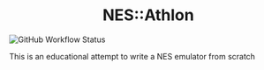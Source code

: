 <h1 align="center">NES::Athlon</h1>

![GitHub Workflow Status](https://img.shields.io/github/workflow/status/nyanguy/NES.Athlon/CMake?label=CMake&style=for-the-badge)

This is an educational attempt to write a NES emulator from scratch
